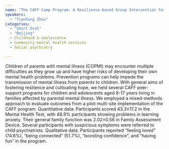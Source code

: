 ```yaml
---
name: "The CAFF Camp Program: A Resilience-based Group Intervention for Children of Parents with Mental Illness"
speakers:
  - "Tianhang Zhou"
categories:
  - "Short Oral"
  - "Beijing"
  - Childhood & adolescence
  - Community mental health services
  - Social psychiatry

---
```


Children of parents with mental illness (COPMI) may encounter multiple difficulties as they grow up and have higher risks of developing their own mental health problems. Prevention programs can help impede the transmission of mental illness from parents to children. With general aims of fostering resilience and cultivating hope, we held several CAFF peer-support programs for children and adolescents aged 8-17 years living in families affected by parental mental illness. We employed a mixed-methods approach to evaluate outcomes from a pilot multi-site implementation of the CAFF program. Quantitative data: Participants scored 43.3±17.2 in the Mental Health Test, with 48.9% participants showing problems in learning anxiety. Their general family function was 2.02±0.56 in Family Assessment Device. Several participants with suspicious symptoms were referred to child psychiatrists. Qualitative data: Participants reported “feeling loved” (74.6%), “being connected” (51.7%), “boosting confidence”, and “having fun” in the program.
